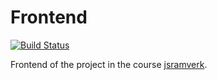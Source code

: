 # Frontend

[![Build Status](https://app.travis-ci.com/mathiilda/frontend-jsramverk.svg?branch=main)](https://app.travis-ci.com/mathiilda/frontend-jsramverk)

Frontend of the project in the course [jsramverk](https://jsramverk.se/).
